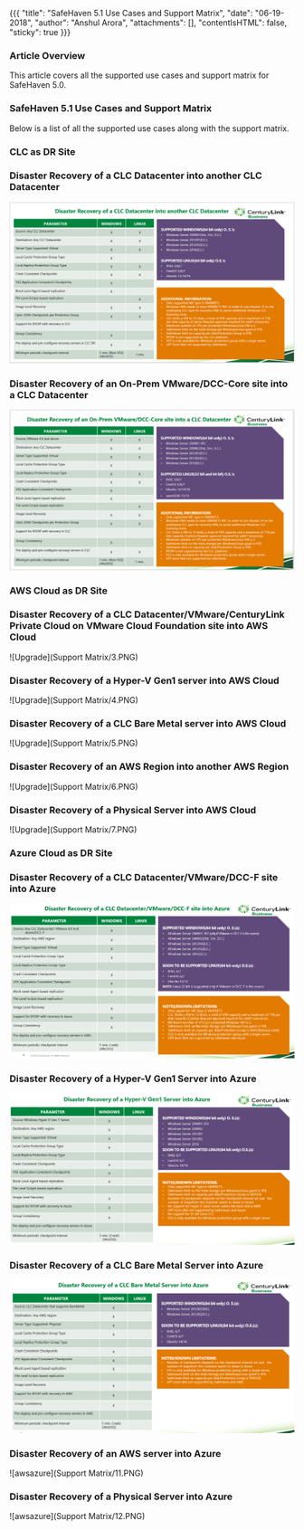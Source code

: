 {{{
  "title": "SafeHaven 5.1 Use Cases and Support Matrix",
  "date": "06-19-2018",
  "author": "Anshul Arora",
  "attachments": [],
  "contentIsHTML": false,
  "sticky": true
}}}

### Article Overview
This article covers all the supported use cases and support matrix for SafeHaven 5.0.

### SafeHaven 5.1 Use Cases and Support Matrix
Below is a list of all the supported use cases along with the support matrix.

### CLC as DR Site

### Disaster Recovery of a CLC Datacenter into another CLC Datacenter

![Upgrade](../../images/SH5.0/SafeHaven-5.0-Use-Cases-and-Support-Matrix1/Case1.PNG)

### Disaster Recovery of an On-Prem VMware/DCC-Core site into a CLC Datacenter
![Upgrade](../../images/SH5.0/SafeHaven-5.0-Use-Cases-and-Support-Matrix1/Case2.PNG)

### AWS Cloud as DR Site

### Disaster Recovery of a CLC Datacenter/VMware/CenturyLink Private Cloud on VMware Cloud Foundation site into AWS Cloud
![Upgrade](Support Matrix/3.PNG)

### Disaster Recovery of a Hyper-V Gen1 server into AWS Cloud
![Upgrade](Support Matrix/4.PNG)

### Disaster Recovery of a CLC Bare Metal server into AWS Cloud
![Upgrade](Support Matrix/5.PNG)

### Disaster Recovery of an AWS Region into another AWS Region
![Upgrade](Support Matrix/6.PNG)
### Disaster Recovery of a Physical Server into AWS Cloud
![Upgrade](Support Matrix/7.PNG)

### Azure Cloud as DR Site

### Disaster Recovery of a CLC Datacenter/VMware/DCC-F site into Azure
![Case8](../../images/SH5.0/SafeHaven-5.0-Use-Cases-and-Support-Matrix1/Case8.PNG)

### Disaster Recovery of a Hyper-V Gen1 Server into Azure
![Case9](../../images/SH5.0/SafeHaven-5.0-Use-Cases-and-Support-Matrix1/Case9.PNG)

### Disaster Recovery of a CLC Bare Metal Server into Azure
![Case10](../../images/SH5.0/SafeHaven-5.0-Use-Cases-and-Support-Matrix1/Case10.PNG)

### Disaster Recovery of an AWS server into Azure
![awsazure](Support Matrix/11.PNG)

### Disaster Recovery of a Physical Server into Azure
![awsazure](Support Matrix/12.PNG)
